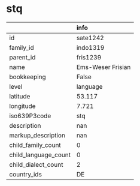 # stq
|                      | info              |
|:---------------------|:------------------|
| id                   | sate1242          |
| family_id            | indo1319          |
| parent_id            | fris1239          |
| name                 | Ems-Weser Frisian |
| bookkeeping          | False             |
| level                | language          |
| latitude             | 53.117            |
| longitude            | 7.721             |
| iso639P3code         | stq               |
| description          | nan               |
| markup_description   | nan               |
| child_family_count   | 0                 |
| child_language_count | 0                 |
| child_dialect_count  | 2                 |
| country_ids          | DE                |